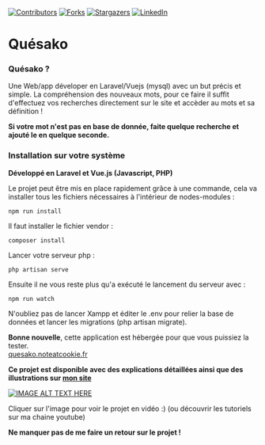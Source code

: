 
[![Contributors][contributors-shield]][contributors-url]
[![Forks][forks-shield]][forks-url]
[![Stargazers][stars-shield]][stars-url]
[![LinkedIn][linkedin-shield]][linkedin-url]

# Quésako

### Quésako ?

Une Web/app déveloper en Laravel/Vuejs (mysql) avec un but précis et simple. La compréhension des nouveaux mots, 
pour ce faire il suffit d'effectuez vos recherches directement sur le site et accèder au mots et sa définition !

**Si votre mot n'est pas en base de donnée, faite quelque recherche et ajouté le en quelque seconde.**

### Installation sur votre système
**Développé en Laravel et Vue.js (Javascript, PHP)** <br>

Le projet peut être mis en place rapidement grâce à une commande, cela va installer tous les fichiers nécessaires à l'intérieur de nodes-modules :
```
npm run install
```

Il faut installer le fichier vendor :
```
composer install
```
Lancer votre serveur php :
```
php artisan serve
```
Ensuite il ne vous reste plus qu'a exécuté le lancement du serveur avec :
```
npm run watch
```

N'oubliez pas de lancer Xampp et éditer le .env pour relier la base de données et lancer les migrations (php artisan migrate).


**Bonne nouvelle**, cette application est hébergée pour que vous puissiez la tester.<br>
[quesako.noteatcookie.fr](quesako.noteatcookie.fr)

**Ce projet est disponible avec des explications détaillées ainsi que des illustrations sur [mon site](https://www.rollet-raphael.com/project)**

[![IMAGE ALT TEXT HERE](https://img.youtube.com/vi/ypB_0Ra_6Ls/0.jpg)](https://www.youtube.com/watch?v=ypB_0Ra_6Ls)
<br>

Cliquer sur l'image pour voir le projet en vidéo :) (ou découvrir les tutoriels sur ma chaine youtube)

**Ne manquer pas de me faire un retour sur le projet !**


<!-- MARKDOWN LINKS & IMAGES -->
<!-- https://www.markdownguide.org/basic-syntax/#reference-style-links -->
[contributors-shield]: https://img.shields.io/github/contributors/deeluxe74/quesako.svg?style=for-the-badge
[contributors-url]: https://github.com/deeluxe74/quesako/graphs/contributors
[forks-shield]: https://img.shields.io/github/forks/deeluxe74/quesako.svg?style=for-the-badge
[forks-url]: https://github.com/deeluxe74/quesako/network/members
[stars-shield]: https://img.shields.io/github/stars/deeluxe74/quesako.svg?style=for-the-badge
[stars-url]: https://github.com/deeluxe74/quesako/stargazers

[linkedin-shield]: https://img.shields.io/badge/-LinkedIn-black.svg?style=for-the-badge&logo=linkedin&colorB=555
[linkedin-url]: https://www.linkedin.com/in/rollet-raphael/
[product-screenshot]: images/screenshot.png
